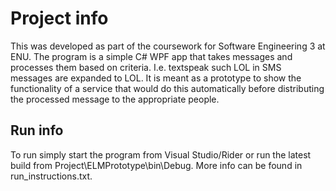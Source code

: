 # Project info
This was developed as part of the coursework for Software Engineering 3 at ENU.
The program is a simple C# WPF app that takes messages and processes them based on criteria. I.e. textspeak such LOL in SMS messages are expanded to LOL<Laughing out loud>.
It is meant as a prototype to show the functionality of a service that would do this automatically before distributing the processed message to the appropriate people.

## Run info
To run simply start the program from Visual Studio/Rider or run the latest build from Project\ELMPrototype\bin\Debug.
More info can be found in run_instructions.txt.
